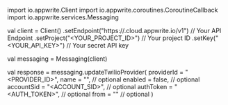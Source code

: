 import io.appwrite.Client
import io.appwrite.coroutines.CoroutineCallback
import io.appwrite.services.Messaging

val client = Client()
    .setEndpoint("https://<REGION>.cloud.appwrite.io/v1") // Your API Endpoint
    .setProject("<YOUR_PROJECT_ID>") // Your project ID
    .setKey("<YOUR_API_KEY>") // Your secret API key

val messaging = Messaging(client)

val response = messaging.updateTwilioProvider(
    providerId = "<PROVIDER_ID>",
    name = "<NAME>", // optional
    enabled = false, // optional
    accountSid = "<ACCOUNT_SID>", // optional
    authToken = "<AUTH_TOKEN>", // optional
    from = "<FROM>" // optional
)
